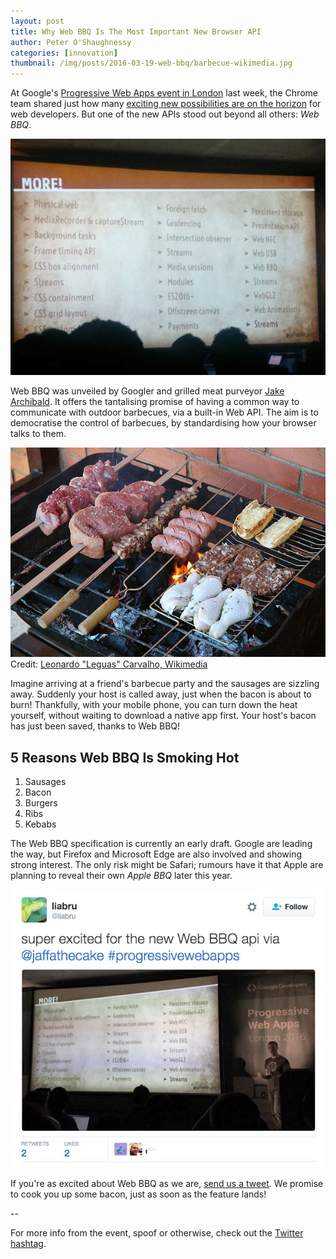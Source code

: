 ```yaml
---
layout: post
title: Why Web BBQ Is The Most Important New Browser API
author: Peter O'Shaughnessy
categories: [innovation]
thumbnail: /img/posts/2016-03-19-web-bbq/barbecue-wikimedia.jpg
---
```

At Google's [Progressive Web Apps event in London](http://lanyrd.com/2016/progressive-web-apps-london/) last week, the 
Chrome team shared just how many [exciting new possibilities are on the horizon](https://www.chromestatus.com/features) 
for web developers. But one of the new APIs stood out beyond all others: *Web BBQ*.

![Upcoming Web APIs](/img/posts/2016-03-19-web-bbq/new-browser-apis.jpg)

Web BBQ was unveiled by Googler and grilled meat purveyor [Jake Archibald](https://twitter.com/jaffathecake). It offers 
the tantalising promise of having a common way to communicate with outdoor barbecues, via a built-in Web API. The aim is 
to democratise the control of barbecues, by standardising how your browser talks to them.

![Barbecue photo](/img/posts/2016-03-19-web-bbq/barbecue-wikimedia.jpg)
Credit: [Leonardo "Leguas" Carvalho, Wikimedia](https://commons.wikimedia.org/wiki/File:Churrasco_carioca.jpg)

Imagine arriving at a friend's barbecue party and the sausages are sizzling away. Suddenly your host is called away, 
just when the bacon is about to burn! Thankfully, with your mobile phone, you can turn down the heat yourself, without 
waiting to download a native app first. Your host's bacon has just been saved, thanks to Web BBQ!

## 5 Reasons Web BBQ Is Smoking Hot

1. Sausages
1. Bacon
1. Burgers
1. Ribs
1. Kebabs

The Web BBQ specification is currently an early draft. Google are leading the way, but Firefox and Microsoft Edge are 
also involved and showing strong interest. The only risk might be Safari; rumours have it that Apple are planning to 
reveal their own *Apple BBQ* later this year.

![Web BBQ tweet](/img/posts/2016-03-19-web-bbq/web-bbq-tweet.jpg)

If you're as excited about Web BBQ as we are, [send us a tweet](https://twitter.com/pebblecode). We promise to cook you
up some bacon, just as soon as the feature lands!

--

For more info from the event, spoof or otherwise, check out the [Twitter hashtag](https://twitter.com/hashtag/progressivewebapps).
